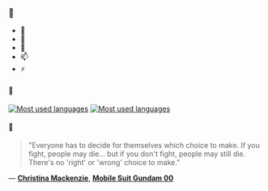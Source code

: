 ### 👋

- 🔭
- 🌱
- 💬
- 📫
- ⚡

#### 🧏

[![Most used languages](https://github-readme-stats-aynah.vercel.app/api/top-langs/?username=aynh&theme=solarized-dark&langs_count=6&layout=compact&hide_title=true)](https://github.com/anuraghazra/github-readme-stats#gh-dark-mode-only)
[![Most used languages](https://github-readme-stats-aynah.vercel.app/api/top-langs/?username=aynh&theme=solarized-light&langs_count=6&layout=compact&hide_title=true)](https://github.com/anuraghazra/github-readme-stats#gh-light-mode-only)

#### 💬

> "Everyone has to decide for themselves which choice to make. If you fight, people may die... but if you don't fight, people may still die. There's no 'right' or 'wrong' choice to make."

&mdash; [**Christina Mackenzie**](https://myanimelist.net/character.php?q=Christina%20Mackenzie&cat=character), [**Mobile Suit Gundam 00**](https://myanimelist.net/search/all?q=Mobile%20Suit%20Gundam%2000&cat=all)
